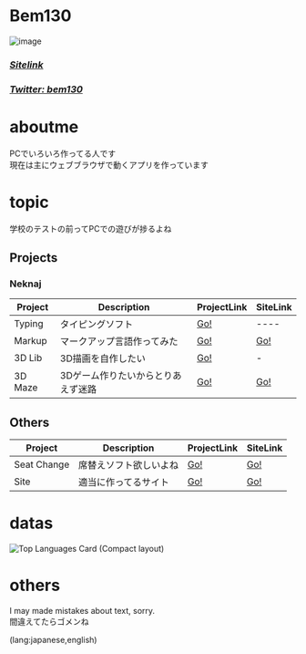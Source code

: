 # Bem130
![image](https://user-images.githubusercontent.com/79097169/201515771-73b6f301-5b63-4817-9b6d-1a3a02a0e94d.png)

### [*Sitelink*](https://bem130.github.io) 
### [*Twitter: bem130*](https://twitter.com/bem130) 

# aboutme
PCでいろいろ作ってる人です  
現在は主にウェブブラウザで動くアプリを作っています  

# topic
学校のテストの前ってPCでの遊びが捗るよね

## Projects 

### Neknaj

| Project | Description | ProjectLink | SiteLink |
| -- | -- | -- | -- |
| Typing | タイピングソフト | [Go!](https://github.com/bem130/typing) | ---- |
| Markup | マークアップ言語作ってみた | [Go!](https://github.com/bem130/markup) | [Go!](https://bem130.github.io/markup/editor) |
| 3D Lib | 3D描画を自作したい | [Go!](https://github.com/neknaj/3d) | - |
| 3D Maze | 3Dゲーム作りたいからとりあえず迷路 | [Go!](https://github.com/bem130/maze) | [Go!](https://bem130.github.io/maze/3d) |

## Others

| Project | Description | ProjectLink | SiteLink |
| -- | -- | -- | -- |
| Seat Change | 席替えソフト欲しいよね | [Go!](https://github.com/bem130/seat-change) | [Go!](https://bem130.github.io/seat-change) |
| Site | 適当に作ってるサイト | [Go!](https://github.com/bem130/mainsite) | [Go!](https://bem130.github.io/mainsite/) |

# datas

![Top Languages Card (Compact layout)](https://github-readme-stats.vercel.app/api/top-langs/?username=bem130&layout=compact)

# others
I may made mistakes about text, sorry.  
間違えてたらゴメンね  
  
  (lang:japanese,english)
